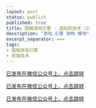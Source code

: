 ```yaml
---
layout: post
status: publish
published: true
title: 图解游戏引擎 - 虚拟机技术（1）
description: "游戏 引擎 架构 模块"
excerpt_separator: ===
tags:
- 图解游戏引擎
- 前端技术
---
```


[已发布在微信公众号上，点击跳转](https://mp.weixin.qq.com/s/_EKZVd_qTpLgeyUbOP6B3g)

[已发布在微信公众号上，点击跳转](https://mp.weixin.qq.com/s/_EKZVd_qTpLgeyUbOP6B3g)

[已发布在微信公众号上，点击跳转](https://mp.weixin.qq.com/s/_EKZVd_qTpLgeyUbOP6B3g)

